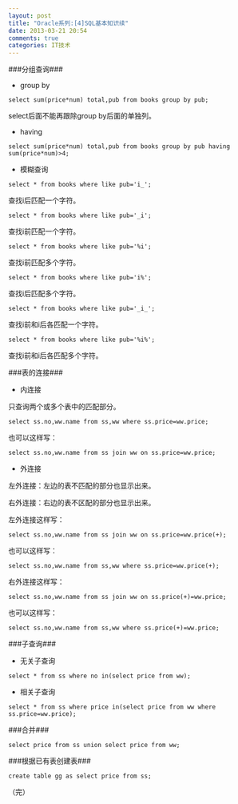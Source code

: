 ```yaml
---
layout: post
title: "Oracle系列:[4]SQL基本知识续"
date: 2013-03-21 20:54
comments: true
categories: IT技术
---
```

###分组查询###
- group by
```
select sum(price*num) total,pub from books group by pub;
```
select后面不能再跟除group by后面的单独列。

- having
```
select sum(price*num) total,pub from books group by pub having sum(price*num)>4;
```
- 模糊查询
```
select * from books where like pub='i_';
```
查找i后匹配一个字符。

<!-- more -->

```
select * from books where like pub='_i';
```
查找i前匹配一个字符。
```
select * from books where like pub='%i';
```
查找i前匹配多个字符。
```
select * from books where like pub='i%';
```
查找i后匹配多个字符。
```
select * from books where like pub='_i_';
```
查找i前和i后各匹配一个字符。
```
select * from books where like pub='%i%';
```
查找i前和i后各匹配多个字符。

###表的连接###
- 内连接

只查询两个或多个表中的匹配部分。
```
select ss.no,ww.name from ss,ww where ss.price=ww.price;
```
也可以这样写：
```
select ss.no,ww.name from ss join ww on ss.price=ww.price;
```
- 外连接

左外连接：左边的表不匹配的部分也显示出来。

右外连接：右边的表不区配的部分也显示出来。

左外连接这样写：
```
select ss.no,ww.name from ss join ww on ss.price=ww.price(+);
```
也可以这样写：
```
select ss.no,ww.name from ss,ww where ss.price=ww.price(+);
```
右外连接这样写：
```
select ss.no,ww.name from ss join ww on ss.price(+)=ww.price;
```
也可以这样写：
```
select ss.no,ww.name from ss,ww where ss.price(+)=ww.price;
```

###子查询###
- 无关子查询
```
select * from ss where no in(select price from ww);
```
- 相关子查询
```
select * from ss where price in(select price from ww where ss.price=ww.price);
```
###合并###
```
select price from ss union select price from ww;
```
###根据已有表创建表###
```
create table gg as select price from ss;
```

（完）
